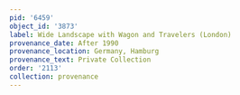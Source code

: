 ```yaml
---
pid: '6459'
object_id: '3873'
label: Wide Landscape with Wagon and Travelers (London)
provenance_date: After 1990
provenance_location: Germany, Hamburg
provenance_text: Private Collection
order: '2113'
collection: provenance
---
```

